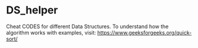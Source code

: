 # DS_helper
Cheat CODES for different Data Structures.
To understand how the algorithm works with examples, visit: 
https://www.geeksforgeeks.org/quick-sort/
